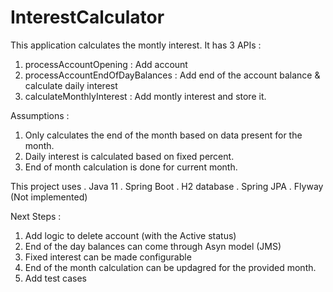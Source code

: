 # InterestCalculator

This application calculates the montly interest.
It has 3 APIs :
1. processAccountOpening : Add account
2. processAccountEndOfDayBalances : Add end of the account balance & calculate daily interest
3. calculateMonthlyInterest : Add montly interest and store it. 

Assumptions :
1. Only calculates the end of the month based on data present for the month.
2. Daily interest is calculated based on fixed percent.
3. End of month calculation is done for current month.


This project uses 
. Java 11
. Spring Boot
. H2 database
. Spring JPA
. Flyway (Not implemented)


Next Steps :
1. Add logic to delete account (with the Active status)
2. End of the day balances can come through Asyn model (JMS)
3. Fixed interest can be made configurable
4. End of the month calculation can be updagred for the provided month.
5. Add test cases 

